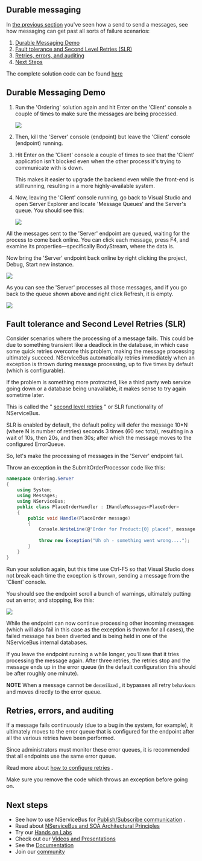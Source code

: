 <!--
title: "NServiceBus Step by Step Guide - Fault Tolerance - code first"
tags: ""
summary: "Durable messaging-----------------"
-->

Durable messaging
-----------------

In [the previous section](NServiceBus-Step-by-Step-Guide.md) you've seen how a send to send a messages, see how messaging can get past all sorts of failure scenarios:

1.  [Durable Messaging Demo](#Demo)
2.  [Fault tolerance and Second Level Retries (SLR)](#Fault)
3.  [Retries, errors, and auditing](#AuditAndError)
4.  [Next Steps](#Next)

The complete solution code can be found
[here](https://github.com/sfarmar/Samples/tree/master/Ordering)

<a id="Demo" name="Demo"> </a>

Durable Messaging Demo
----------------------

1.  Run the 'Ordering' solution again and hit Enter on the 'Client'
    console a couple of times to make sure the messages are being
    processed.


    [![](https://liveparticularwebstr.blob.core.windows.net/media/Default/images/documentation/GettingStartedCoding/run_2.png)](https://liveparticularwebstr.blob.core.windows.net/media/Default/images/documentation/GettingStartedCoding/run_2.png)
2.  Then, kill the 'Server' console (endpoint) but leave the 'Client'
    console (endpoint) running.
3.  Hit Enter on the 'Client' console a couple of times to see that the
    'Client' application isn't blocked even when the other process it's
    trying to communicate with is down.

     This makes it easier to upgrade the backend even while the
    front-end is still running, resulting in a more highly-available
    system.
4.  Now, leaving the 'Client' console running, go back to Visual Studio
    and open Server Explorer and locate 'Message Queues' and the
    Server's queue. You should see this:


    [![](https://liveparticularwebstr.blob.core.windows.net/media/Default/images/documentation/GettingStartedCoding_fault/001_fault.png)](https://liveparticularwebstr.blob.core.windows.net/media/Default/images/documentation/GettingStartedCoding_fault/001_fault.png)

All the messages sent to the 'Server' endpoint are queued, waiting for the process to come back online. You can click each message, press F4, and examine its properties—specifically BodyStream, where the data is.

Now bring the 'Server' endpoint back online by right clicking the project, Debug, Start new instance.


[![](https://liveparticularwebstr.blob.core.windows.net/media/Default/images/documentation/GettingStartedCoding_fault/002_fault.png)](https://liveparticularwebstr.blob.core.windows.net/media/Default/images/documentation/GettingStartedCoding_fault/002_fault.png)

As you can see the 'Server' processes all those messages, and if you go back to the queue shown above and right click Refresh, it is empty.


[![](https://liveparticularwebstr.blob.core.windows.net/media/Default/images/documentation/GettingStartedCoding_fault/003_fault.png)](https://liveparticularwebstr.blob.core.windows.net/media/Default/images/documentation/GettingStartedCoding_fault/003_fault.png)

<a id="Fault" name="Fault"> </a>

Fault tolerance and Second Level Retries (SLR)
----------------------------------------------

Consider scenarios where the processing of a message fails. This could be due to something transient like a deadlock in the database, in which case some quick retries overcome this problem, making the message processing ultimately succeed. NServiceBus automatically retries immediately when an exception is thrown during message processing, up to five times by default (which is configurable).

If the problem is something more protracted, like a third party web service going down or a database being unavailable, it makes sense to try again sometime later.

This is called the " [second level retries](second-level-retries.md) " or SLR functionality of NServiceBus.

SLR is enabled by default, the default policy will defer the message
10\*N (where N is number of retries) seconds 3 times (60 sec total), resulting in a wait of 10s, then 20s, and then 30s; after which the message moves to the configured ErrorQueue.


So, let's make the processing of messages in the 'Server' endpoint fail.

Throw an exception in the SubmitOrderProcessor code like this:



```C#
namespace Ordering.Server
{
    using System;
    using Messages;
    using NServiceBus;
    public class PlaceOrderHandler : IHandleMessages<PlaceOrder>
    {
        public void Handle(PlaceOrder message)
        {
            Console.WriteLine(@"Order for Product:{0} placed", message.Product);
            
            throw new Exception("Uh oh - something went wrong....");
        }
    }
}
```



Run your solution again, but this time use Ctrl-F5 so that Visual Studio does not break each time the exception is thrown, sending a message from the 'Client' console.

You should see the endpoint scroll a bunch of warnings, ultimately putting out an error, and stopping, like this:




[![](https://liveparticularwebstr.blob.core.windows.net/media/Default/images/documentation/GettingStartedCoding_fault/004_fault.png)](https://liveparticularwebstr.blob.core.windows.net/media/Default/images/documentation/GettingStartedCoding_fault/004_fault.png)

While the endpoint can now continue processing other incoming messages
(which will also fail in this case as the exception is thrown for all cases), the failed message has been diverted and is being held in one of the NServiceBus internal databases.

If you leave the endpoint running a while longer, you'll see that it tries processing the message again. After three retries, the retries stop and the message ends up in the error queue (in the default configuration this should be after roughly one minute).

**NOTE** When a message cannot be
<span style="font-size: 10.5pt; line-height: 115%; font-family: Regular, serif;">desterilized</span>
, it bypasses all retry
<span style="font-size: 10.5pt; line-height: 115%; font-family: Regular, serif;">behaviours
</span> and moves directly to the error queue.

<a id="AuditAndError" name="AuditAndError"> </a>

Retries, errors, and auditing
-----------------------------

If a message fails continuously (due to a bug in the system, for example), it ultimately moves to the error queue that is configured for the endpoint after all the various retries have been performed.

Since administrators must monitor these error queues, it is recommended that all endpoints use the same error queue.

Read more about [how to configure retries](second-level-retries.md) .

Make sure you remove the code which throws an exception before going on.

<a id="Next" name="Next"> </a>

Next steps
----------

-   See how to use NServiceBus for [Publish/Subscribe
    communication](nservicebus-step-by-step-publish-subscribe-communication-code-first.md)
    .
-   Read about [NServiceBus and SOA Architectural
    Principles](architectural-principles.md)
-   Try our [Hands on Labs](http://particular.net/HandsOnLabs)
-   Check out our [Videos and
    Presentations](http://particular.net/Videos-and-Presentations)
-   See the
    [Documentation](http://particular.net/documentation/NServiceBus)
-   Join our [community](http://particular.net/DiscussionGroup)


